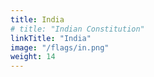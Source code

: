 ```yaml
---
title: India
# title: "Indian Constitution"
linkTitle: "India"
image: "/flags/in.png"
weight: 14
---
```

